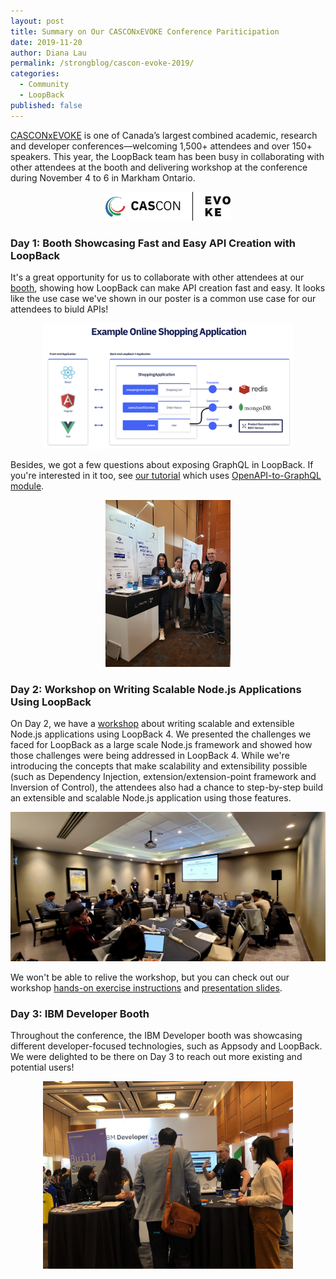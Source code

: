 ```yaml
---
layout: post
title: Summary on Our CASCONxEVOKE Conference Pariticipation
date: 2019-11-20
author: Diana Lau
permalink: /strongblog/cascon-evoke-2019/
categories:
  - Community
  - LoopBack
published: false
---
```


[CASCONxEVOKE](https://www-01.ibm.com/ibm/cas/cascon/) is one of Canada’s largest combined academic, research and developer conferences—welcoming 1,500+ attendees and over 150+ speakers. This year, the LoopBack team has been busy in collaborating with other attendees at the booth and delivering workshop at the conference during November 4 to 6 in Markham Ontario.

<!--more-->

<p style='text-align:center'>
  <img src='../blog-assets/2019/11/casconxevoke_logo.png' alt='CASCONxEVOKE logo' width=200>
</p>

### Day 1: Booth Showcasing Fast and Easy API Creation with LoopBack 

It's a great opportunity for us to collaborate with other attendees at our [booth](https://pheedloop.com/cascon/site/sessions/?id=DugCzZ), showing how LoopBack can make API creation fast and easy. It looks like the use case we've shown in our poster is a common use case for our attendees to biuld APIs! 

<p style='text-align:center'>
  <img src='../blog-assets/2019/11/shopping-app-usecase.png' alt='shopping app example' width=400>
</p>

Besides, we got a few questions about exposing GraphQL in LoopBack. If you're interested in it too, see [our tutorial](https://loopback.io/doc/en/lb4/exposing-graphql-apis.html) which uses [OpenAPI-to-GraphQL module](https://loopback.io/openapi-to-graphql.html). 

<p style='text-align:center'>
  <img src='../blog-assets/2019/11/loopback-poster-casconevoke1.jpg' alt='event photo for booth' width=200>
</p>


### Day 2: Workshop on Writing Scalable Node.js Applications Using LoopBack

On Day 2, we have a [workshop](https://pheedloop.com/cascon/site/sessions/?id=OhNsKW) about writing scalable and extensible Node.js applications using LoopBack 4. We presented the challenges we faced for LoopBack as a large scale Node.js framework and showed how those challenges were being addressed in LoopBack 4. While we're introducing the concepts that make scalability and extensibility possible (such as Dependency Injection, extension/extension-point framework and Inversion of Control), the attendees also had a chance to step-by-step build an extensible and scalable Node.js application using those features. 

![workshop photo](../blog-assets/2019/11/loopback-workshop-casconxevoke.png)

We won't be able to relive the workshop, but you can check out our workshop [hands-on exercise instructions](https://github.com/strongloop/cascon2019) and [presentation slides](https://github.com/strongloop/cascon2019/blob/master/2019cascon-workshop-presentation-pdf.pdf).

### Day 3: IBM Developer Booth

Throughout the conference, the IBM Developer booth was showcasing different developer-focused technologies, such as Appsody and LoopBack. We were delighted to be there on Day 3 to reach out more existing and potential users!

<p style='text-align:center'>
  <img src='../blog-assets/2019/11/loopback-ibmdeveloperbooth.jpg' alt='IBM Developer booth picture' width=400>
</p>
